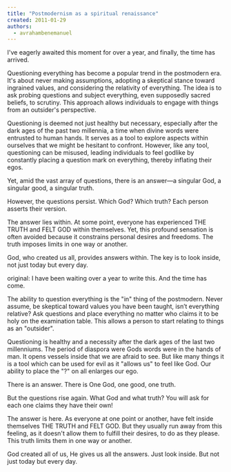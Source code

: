 ```yaml
---
title: "Postmodernism as a spiritual renaissance"
created: 2011-01-29
authors: 
  - avrahambenemanuel
---
```

I've eagerly awaited this moment for over a year, and finally, the time has arrived.

Questioning everything has become a popular trend in the postmodern era. It's about never making assumptions, adopting a skeptical stance toward ingrained values, and considering the relativity of everything. The idea is to ask probing questions and subject everything, even supposedly sacred beliefs, to scrutiny. This approach allows individuals to engage with things from an outsider's perspective.

Questioning is deemed not just healthy but necessary, especially after the dark ages of the past two millennia, a time when divine words were entrusted to human hands. It serves as a tool to explore aspects within ourselves that we might be hesitant to confront. However, like any tool, questioning can be misused, leading individuals to feel godlike by constantly placing a question mark on everything, thereby inflating their egos.

Yet, amid the vast array of questions, there is an answer—a singular God, a singular good, a singular truth.

However, the questions persist. Which God? Which truth? Each person asserts their version.

The answer lies within. At some point, everyone has experienced THE TRUTH and FELT GOD within themselves. Yet, this profound sensation is often avoided because it constrains personal desires and freedoms. The truth imposes limits in one way or another.

God, who created us all, provides answers within. The key is to look inside, not just today but every day.

original:
I have been waiting over a year to write this. And the time has come.

The ability to question everything is the "in" thing of the postmodern. Never assume, be skeptical toward values you have been taught, isn’t everything relative? Ask questions and place everything no matter who claims it to be holy on the examination table. This allows a person to start relating to things as an "outsider".

Questioning is healthy and a necessity after the dark ages of the last two millenniums. The period of diaspora were Gods words were in the hands of man. It opens vessels inside that we are afraid to see. But like many things it is a tool which can be used for evil as it "allows us" to feel like God. Our ability to place the "?" on all enlarges our ego.

There is an answer. There is One God, one good, one truth.

But the questions rise again. What God and what truth? You will ask for each one claims they have their own!

The answer is here. As everyone at one point or another, have felt inside themselves THE TRUTH and FELT GOD. But they usually run away from this feeling, as it doesn't allow them to fulfill their desires, to do as they please. This truth limits them in one way or another.

God created all of us, He gives us all the answers. Just look inside. But not just today but every day.
